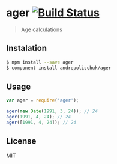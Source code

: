 # ager [![Build Status](https://travis-ci.org/andrepolischuk/ager.svg?branch=master)](https://travis-ci.org/andrepolischuk/ager)

  > Age calculations

## Instalation

```sh
$ npm install --save ager
$ component install andrepolischuk/ager
```

## Usage

```js
var ager = require('ager');

ager(new Date(1991, 3, 24)); // 24
ager(1991, 4, 24); // 24
ager([1991, 4, 24]); // 24
```

## License

  MIT
